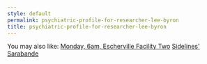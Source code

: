 ```yaml
---
style: default
permalink: psychiatric-profile-for-researcher-lee-byron
title: psychiatric-profile-for-researcher-lee-byron
---
```

You may also like:
[Monday, 6am, Escherville Facility Two](http://scp-wiki.net/monday-6am-escherville-facility-two)
[Sidelines' Sarabande](http://scp-wiki.net/sidelines-sarabande)